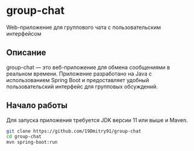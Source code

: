 # group-chat
Web-приложение для группового чата с пользовательским интерфейсом

## Описание
group-chat — это веб-приложение для обмена сообщениями в реальном времени. Приложение разработано на Java с использованием Spring Boot и предоставляет удобный пользовательский интерфейс для групповых обсуждений.

## Начало работы
Для запуска приложения требуется JDK версии 11 или выше и Maven.

```bash
git clone https://github.com/19Dmitry91/group-chat
cd group-chat
mvn spring-boot:run

